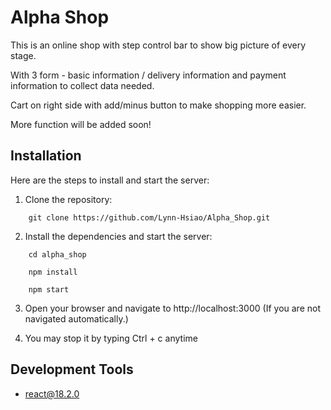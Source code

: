 # Alpha Shop

This is an online shop with step control bar to show big picture of every stage. 

With 3 form - basic information / delivery information and payment information to collect data needed.

Cart on right side with add/minus button to make shopping more easier.

More function will be added soon!

## Installation

Here are the steps to install and start the server:

1. Clone the repository:

```
    git clone https://github.com/Lynn-Hsiao/Alpha_Shop.git
```

2. Install the dependencies and start the server:

```
    cd alpha_shop
```

```
    npm install
```

```
    npm start
```

3. Open your browser and navigate to http://localhost:3000
   (If you are not navigated automatically.)

4. You may stop it by typing Ctrl + c anytime
   

## Development Tools

- react@18.2.0
